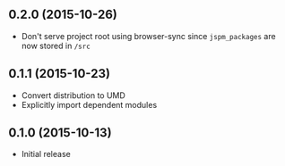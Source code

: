 ## 0.2.0 (2015-10-26)
* Don't serve project root using browser-sync since `jspm_packages` are now stored in `/src`

## 0.1.1 (2015-10-23)
* Convert distribution to UMD
* Explicitly import dependent modules

## 0.1.0 (2015-10-13)
* Initial release
